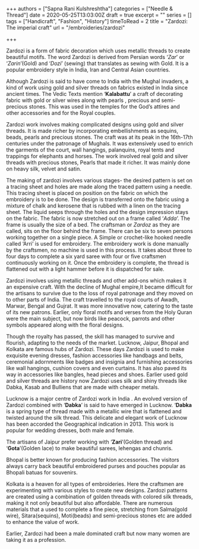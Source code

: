 +++
authors = ["Sapna Rani Kulshreshtha"]
categories = ["Needle & Thread"]
date = 2020-05-25T13:03:00Z
draft = true
excerpt = ""
series = []
tags = ["Handicraft", "Fashion", "History"]
timeToRead = 2
title = "Zardozi: The imperial craft"
url = "/embroideries/zardozi"

+++

Zardozi is a form of fabric decoration which uses metallic threads to create beautiful motifs. The word Zardozi is derived from Persian words ‘_Zar_’ or ‘_Zarin_’(Gold) and ‘_Dozi_’ (sewing) that translates as sewing with Gold. It is a popular embroidery style in India, Iran and Central Asian countries.

Although Zardozi is said to have come to India with the Mughal invaders, a kind of work using gold and silver threads on fabrics existed in India since ancient times. The Vedic Texts mention ‘**Kalabattu**’ a craft of decorating fabric with gold or silver wires along with pearls , precious and semi-precious stones. This was used in the temples for the God’s attires and other accessories and for the Royal couples.

Zardozi work involves making complicated designs using gold and silver threads. It is made richer by incorporating embellishments as sequins, beads, pearls and precious stones. The craft was at its peak in the 16th-17th centuries under the patronage of Mughals. It was extensively used to enrich the garments of the court, wall hangings, palanquins, royal tents and trappings for elephants and horses. The work involved real gold and silver threads with precious stones, Pearls that made it richer. It was mainly done on heavy silk, velvet and satin.

The making of zardozi involves various stages- the desired pattern is set on a tracing sheet and holes are made along the traced pattern using a needle. This tracing sheet is placed on position on the fabric on which the embroidery is to be done. The design is transferred onto the fabric using a mixture of chalk and kerosene that is rubbed with a linen on the tracing sheet. The liquid seeps through the holes and the design impression stays on the fabric. The fabric is now stretched out on a frame called ‘_Adda_’. The frame is usually the size of a bed. The craftsman or _Zardoz_ as they are called, sits on the floor behind the frame. There can be six to seven persons working together on a single piece. A Simple or crochet-like hooked needle called ‘Arri’ is used for embroidery. The embroidery work is done manually by the craftsmen, no machine is used in this process. It takes about three to four days to complete a six yard saree with four or five craftsmen continuously working on it. Once the embroidery is complete, the thread is flattened out with a light hammer before it is dispatched for sale.

Zardozi involves using metallic threads and other add-ons which makes it an expensive craft. With the decline of Mughal empire,It became difficult for the artisans to survive due to the loss of royal patronage and they moved on to other parts of India. The craft travelled to the royal courts of Awadh, Marwar, Bengal and Gujrat. It was more innovative now, catering to the taste of its new patrons. Earlier, only floral motifs and verses from the Holy Quran were the main subject, but now birds like peacock, parrots and other symbols appeared along with the floral designs.

Though the royalty has passed, the skill has managed to survive and flourish, adapting to the needs of the market. Lucknow, Jaipur, Bhopal and Kolkata are famous hubs of Zardozi. These days Zardozi is used to make exquisite evening dresses, fashion accessories like handbags and belts, ceremonial adornments like badges and insignia and furnishing accessories like wall hangings, cushion covers and even curtains. It has also paved its way in accessories like bangles, head pieces and shoes. Earlier used gold and silver threads are history now Zardozi uses silk and shiny threads like Dabka, Kasab and Bulliens that are made with cheaper metals.

 Lucknow is a major centre of Zardozi work in India . An evolved version of Zardozi combined with ‘**Dabka**’ is said to have emerged in Lucknow. ‘**Dabka** is a spring type of thread made with a metallic wire that is flattened and twisted around the silk thread.  This delicate and elegant work of Lucknow has been accorded the Geographical indication in 2013. This work is popular for wedding dresses, both male and female.

The artisans of Jaipur prefer working with ‘**Zari**’(Golden thread) and ‘**Gota**’(Golden lace) to make beautiful sarees, lehengas and chunris.

Bhopal is better known for producing fashion accessories. The visitors always carry back beautiful embroidered purses and pouches popular as Bhopali batuas for souvenirs.

Kolkata is a heaven for all types of embroideries. Here the craftsmen are experimenting with various styles to create new designs. Zardozi patterns are created using a combination of golden threads with colored silk threads, making it not only beautiful but also affordable. There are numerous materials that a used to complete a fine piece, stretching from Salma(gold wire), Sitara(sequins), Moti(beads) and semi-precious stones etc are added to enhance the value of work.

Earlier, Zardozi had been a male dominated craft but now many women are taking it as a profession.
